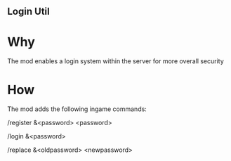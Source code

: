 Login Util
----------

Why
===
The mod enables a login system within the server for more overall security

How
===
The mod adds the following ingame commands:

/register &\<password\> \<password\>

/login &\<password\>

/replace &\<oldpassword\> \<newpassword\>

